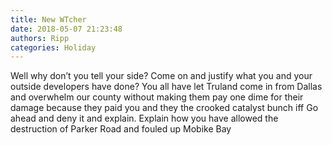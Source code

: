 ```yaml
---
title: New WTcher
date: 2018-05-07 21:23:48
authors: Ripp
categories: Holiday
---
```


 Well why don’t you tell your side?   Come on and justify what you and your outside developers have done?   You all have let Truland come in from Dallas and overwhelm our county without making them pay one dime for their damage because they paid you and they the crooked catalyst bunch iff
Go ahead and deny it and explain.   Explain how you have allowed the destruction of Parker Road and fouled up Mobike Bay